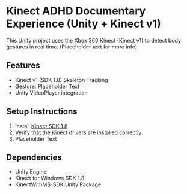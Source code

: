 # Kinect ADHD Documentary Experience (Unity + Kinect v1)

This Unity project uses the Xbox 360 Kinect (Kinect v1) to detect body gestures in real time. (Placeholder text for more info)

## Features

- Kinect v1 (SDK 1.8) Skeleton Tracking
- Gesture: Placeholder Text
- Unity VideoPlayer integration

## Setup Instructions

1. Install [Kinect SDK 1.8](https://www.microsoft.com/en-us/download/details.aspx?id=40278)
2. Verify that the Kinect drivers are installed correctly.
3. Placeholder Text

## Dependencies

- Unity Engine
- Kinect for Windows SDK 1.8
- KinectWithMS-SDK Unity Package
